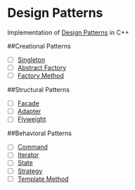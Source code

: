 ﻿Design Patterns
===============

Implementation of [Design Patterns](https://en.wikipedia.org/wiki/Design_Patterns) in C++

##Creational Patterns
- [ ] [Singleton](https://github.com/kerydan/Codility/blob/master/src/C++/lesson2/L2_CountingElements_FrogRiverOne.cpp)
- [ ] [Abstract Factory](https://github.com/kerydan/Codility/blob/master/src/C++/lesson2/L2_CountingElements_MissingInteger.cpp)
- [ ] [Factory Method](https://github.com/kerydan/Codility/blob/master/src/C++/lesson2/L2_CountingElements_MaxCounters.cpp)

##Structural Patterns
- [ ] [Facade](https://github.com/kerydan/Codility/blob/master/src/C++/lesson2/L2_CountingElements_FrogRiverOne.cpp)
- [ ] [Adapter](https://github.com/kerydan/Codility/blob/master/src/C++/lesson2/L2_CountingElements_MissingInteger.cpp)
- [ ] [Flyweight](https://github.com/kerydan/Codility/blob/master/src/C++/lesson2/L2_CountingElements_MaxCounters.cpp)

##Behavioral Patterns
- [ ] [Command](https://github.com/kerydan/Codility/blob/master/src/C++/lesson2/L2_CountingElements_FrogRiverOne.cpp)
- [ ] [Iterator](https://github.com/kerydan/Codility/blob/master/src/C++/lesson2/L2_CountingElements_MissingInteger.cpp)
- [ ] [State](https://github.com/kerydan/Codility/blob/master/src/C++/lesson2/L2_CountingElements_MaxCounters.cpp)
- [ ] [Strategy](https://github.com/kerydan/Codility/blob/master/src/C++/lesson2/L2_CountingElements_MaxCounters.cpp)
- [ ] [Template Method](https://github.com/kerydan/Codility/blob/master/src/C++/lesson2/L2_CountingElements_MaxCounters.cpp)
